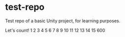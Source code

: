 # test-repo
Test repo of a basic Unity project, for learning purposes.

Let's count!
1
2
3
4
5
6
7
8
9
10
11
12
13
14
15
600